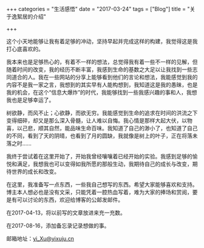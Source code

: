 +++
categories = "生活感悟"
date = "2017-03-24"
tags = ["Blog"]
title = "关于逸絮居的介绍"

+++

这个小天地能够让我有着足够的冲动，坚持早起并完成这样的构建，我觉得这是我打心底喜欢的。
<!--more-->

我本来也是足够热心的，有着不一样的想法，总觉得我有着一些不一样的见解，但随着时间的改变，我的经历不断丰富，我感到生命的基数之大足以让我找到一些志同道合的人。我在一些网站的分享上能够看到他们的言论和想法，我能感觉到我的内容不是我一家之言，我想到的其实早有人能构想到，我知道这是我的愚昧，也是我的机会，在这个“信息大爆炸”的时代，我能够找到一些我感兴趣的事和人，我想我也是足够幸运了。

树欲静，而风不止；心欲静，而欲无穷。我能感觉到生命的追求在时间的洪流之下变得细碎，却又是那么深入骨髓，让人难以自悔。我心情是那样大起大伏，以物喜，以己悲，顺其自然，能品味生命百味。我知道了自己的渺小了，也知道了自己的不同，看到了天的阴晴，也看到了月的圆缺，我就像是树上的叶子，正在将落未落之时……

我终于尝试着在这里开始了，开始我曾经嚷嚷着已经开始的实验。我感到足够的愉悦和满足，我想我也可以变得如我所愿的那般生动，我期待自己的成长与改变，期待世界的成长和改变。

在这里，我准备写一点东西，一些我自己想写的东西。希望大家能够喜欢和支持。博主本人想必也是没有文采，只能凭着一腔热血写着，难为大家的捧场和赏阅，要是有可以讨论的东西，欢迎给博客的公邮发邮件。

在2017-04-13，将以前写的文章放进来充一充数。

在2017-08-16，添加备忘录记录想做的事。


邮箱地址：yi_Xu@yixuju.cn
